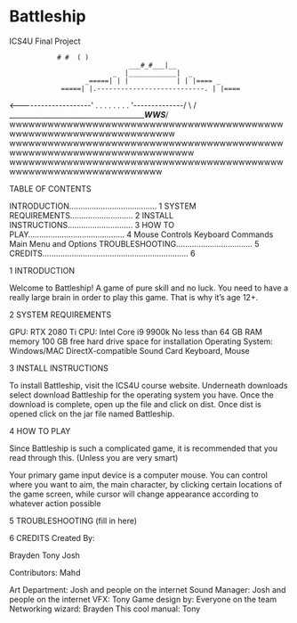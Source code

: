 # Battleship 
ICS4U Final Project

                # #  ( )
                                  ___#_#___|__
                              _  |____________|  _
                       _=====| | |            | | |==== _
                 =====| |.---------------------------. | |====
   <--------------------'   .  .  .  .  .  .  .  .   '--------------/
     \                                                             /
      \_______________________________________________WWS_________/
  wwwwwwwwwwwwwwwwwwwwwwwwwwwwwwwwwwwwwwwwwwwwwwwwwwwwwwwwwwwwwwwwwwwww
wwwwwwwwwwwwwwwwwwwwwwwwwwwwwwwwwwwwwwwwwwwwwwwwwwwwwwwwwwwwwwwwwwwwwwww
   wwwwwwwwwwwwwwwwwwwwwwwwwwwwwwwwwwwwwwwwwwwwwwwwwwwwwwwwwwwwwwwwwww 


           

TABLE OF CONTENTS



INTRODUCTION…………………………………	1
SYSTEM REQUIREMENTS……………………….	2
INSTALL INSTRUCTIONS………………………..	3
HOW TO PLAY…………………………………….	4
	Mouse Controls
	Keyboard Commands
	Main Menu and Options
TROUBLESHOOTING…………………………….	5
CREDITS................................................................. 6

	
	
  
 
1   INTRODUCTION

  Welcome to Battleship! A game of pure skill and no luck. You need to have a really large brain in order to play this game. That is why
  it’s age 12+.



2   SYSTEM REQUIREMENTS

  GPU: RTX 2080 Ti
  CPU: Intel Core i9 9900k
  No less than 64 GB RAM memory
  100 GB free hard drive space for installation
  Operating System: Windows/MAC
  DirectX-compatible Sound Card
  Keyboard, Mouse



3   INSTALL INSTRUCTIONS
 

  To install Battleship, visit the ICS4U course website. Underneath downloads select download Battleship for the operating system you 
  have. Once the download is complete, open up the file and click on dist. Once dist is opened click on the jar file named Battleship.



4   HOW TO PLAY

  Since Battleship is such a complicated game, it is recommended that you read through this. (Unless you are very smart) 
 
  Your primary game input device is a computer mouse. You can control where you want to aim, the main character, by clicking certain 
  locations of the game screen, while cursor will change appearance according to whatever action possible



5   TROUBLESHOOTING
  (fill in here)



6   CREDITS
  Created By:

  Brayden
  Tony
  Josh

  Contributors:
  Mahd

  Art Department: Josh and people on the internet 
  Sound Manager: Josh and people on the internet
  VFX: Tony
  Game design by: Everyone on the team
  Networking wizard: Brayden
  This cool manual: Tony

